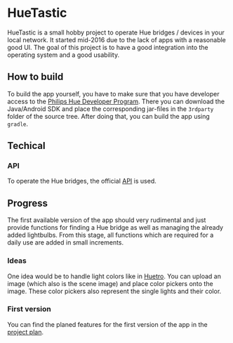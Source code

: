 # HueTastic
HueTastic is a small hobby project to operate Hue bridges / devices in your local network. It started mid-2016 due to the lack of apps with a reasonable good UI. The goal of this project is to have a good integration into the operating system and a good usability.

## How to build
To build the app yourself, you have to make sure that you have developer access to the [Philips Hue Developer Program][1]. There you can download the Java/Android SDK and place the corresponding jar-files in the ```3rdparty``` folder of the source tree. After doing that, you can build the app using ```gradle```.

## Techical

### API
To operate the Hue bridges, the official [API][1] is used.

## Progress
The first available version of the app should very rudimental and just provide functions for finding a Hue bridge as well as managing the already added lightbulbs. From this stage, all functions which are required for a daily use are added in small increments.

### Ideas
One idea would be to handle light colors like in [Huetro][4]. You can upload an image (which also is the scene image) and place color pickers onto the image. These color pickers also represent the single lights and their color.

### First version
You can find the planed features for the first version of the app in the [project plan][3].

[1]: http://www.developers.meethue.com/
[2]: https://www.huetz.biz/apps/huetastic
[3]: https://github.com/thuetz/HueTastic/projects/1
[4]: https://www.microsoft.com/en-us/store/p/huetro-for-hue/9wzdncrfjj3t
